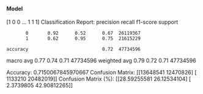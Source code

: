 #### Model
[1 0 0 ... 1 1 1]
Classification Report:
              precision    recall  f1-score   support

           0       0.92      0.52      0.67  26119367
           1       0.62      0.95      0.75  21615229

    accuracy                           0.72  47734596
   macro avg       0.77      0.74      0.71  47734596
weighted avg       0.79      0.72      0.71  47734596

Accuracy: 0.7150067845970667
Confusion Matrix:
[[13648541 12470826]
 [ 1133210 20482019]]
Confusion Matrix (%):
[[28.59255581 26.12534104]
 [ 2.3739805  42.90812265]]
